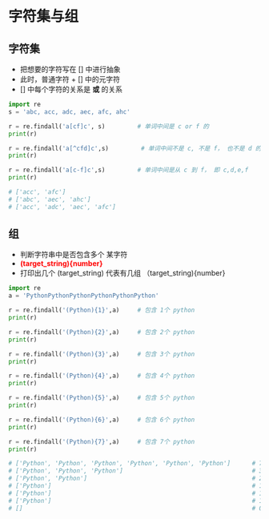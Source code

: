 # **字符集与组**

## **字符集**

- 把想要的字符写在 [] 中进行抽象
- 此时，普通字符 + [] 中的元字符
- [] 中每个字符的关系是 **或** 的关系
  
```python
import re
s = 'abc, acc, adc, aec, afc, ahc'

r = re.findall('a[cf]c', s)         # 单词中间是 c or f 的
print(r)

r = re.findall('a[^cfd]c',s)         # 单词中间不是 c, 不是 f， 也不是 d 的
print(r)

r = re.findall('a[c-f]c',s)         # 单词中间是从 c 到 f， 即 c,d,e,f
print(r)

# ['acc', 'afc']
# ['abc', 'aec', 'ahc']
# ['acc', 'adc', 'aec', 'afc']
```

## **组**
- 判断字符串中是否包含多个 某字符
- **<font color="red"> (target_string){number}</font>**
- 打印出几个 (target_string) 代表有几组 （target_string){number}
```python
import re
a = 'PythonPythonPythonPythonPythonPython'

r = re.findall('(Python){1}',a)     # 包含 1个 python
print(r)

r = re.findall('(Python){2}',a)     # 包含 2个 python
print(r)

r = re.findall('(Python){3}',a)     # 包含 3个 python
print(r)

r = re.findall('(Python){4}',a)     # 包含 4个 python
print(r)

r = re.findall('(Python){5}',a)     # 包含 5个 python
print(r)

r = re.findall('(Python){6}',a)     # 包含 6个 python
print(r)

r = re.findall('(Python){7}',a)     # 包含 7个 python
print(r)

# ['Python', 'Python', 'Python', 'Python', 'Python', 'Python']      # 7 组 包含 1个 python
# ['Python', 'Python', 'Python']                                    # 3 组 包含 2个 python
# ['Python', 'Python']                                              # 2 组 包含 3个 python
# ['Python']                                                        # 1 组 包含 4个 python
# ['Python']                                                        # 1 组 包含 5个 python
# ['Python']                                                        # 1 组 包含 6个 python
# []                                                                # 0 组 包含 7个 python

```
